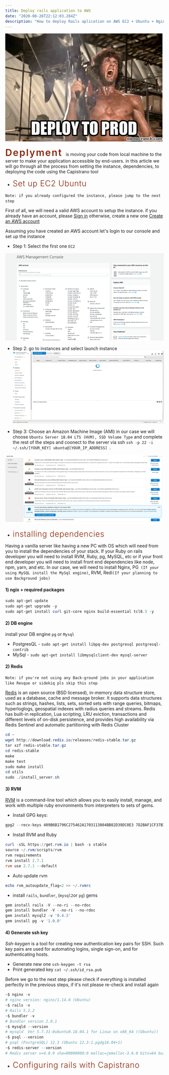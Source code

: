```yaml
---
title: Deploy rails application to AWS
date: "2020-08-26T22:12:03.284Z"
description: "How to deploy Rails aplication on AWS EC2 + Ubuntu + Nginx + capistrano"
---
```


 ![cover](./assets/cover.gif)


<span style="color: #89270a; letter-spacing: 0.09em; font-size: 30px; font-weight: 600;"> Deplyment </span> is moving your code from local machine to the server to make your application accessible by end-users. in this article we will go through all the process from setting the instance, dependencies, to deploying the code using the Capistrano tool

- <span style="color: #89270a; letter-spacing: 0.03em; font-size: 25px; font-weight: 300;"> Set up EC2 Ubuntu </span>

`Note: if you already configured the instance, please jump to the next step`

First of all, we will need a valid AWS account to setup the instance. if you already have an account, please [Sign in](https://signin.aws.amazon.com/signin?redirect_uri=https%3A%2F%2Fconsole.aws.amazon.com%2Fconsole%2Fhome%3Fstate%3DhashArgs%2523%26isauthcode%3Dtrue&client_id=arn%3Aaws%3Aiam%3A%3A015428540659%3Auser%2Fhomepage&forceMobileApp=0&code_challenge=MD3yXqK8aNOciUyEyk4HgGKVt2IxqIoyUV4kG98YHnU&code_challenge_method=SHA-256) otherwise, create a new one [Create an AWS account](https://portal.aws.amazon.com/billing/signup#/start)

Assuming you have created an AWS account let's login to our console and set up the instance
- Step 1: Select the first one `EC2`

![Step1](./assets/Step1.png)

- Step 2: go to instances and select launch instance
![Step2](./assets/Step2.png)

- Step 3: Choose an Amazon Machine Image (AMI) in our case we will choose `Ubuntu Server 18.04 LTS (HVM), SSD Volume Type` and complete the rest of the steps and coonect to the server via ssh `ssh -p 22 -i ~/.ssh/[YOUR_KEY] ubuntu@[YOUR_IP_ADDRESS]
`.

![Step3](./assets/Step3.png)

- <span style="color: #89270a; letter-spacing: 0.03em; font-size: 25px; font-weight: 300;"> installing dependencies </span>

Having a vanilla server like having a new PC with OS which will need from you to install the dependencies of your stack. If your Ruby on rails developer you will need to install RVM, Ruby, pg, MySQL, etc or if your front end developer you will need to install front end dependencies like node, npm, yarn, and etc.
In our case, we will need to install Nginx, PG` (If your using MySQL install the MySql engine)`, RVM, Redi`(If your planning to use Background jobs)`

#### 1) ngix + required packages

```powershell
sudo apt-get update
sudo apt-get upgrade -y
sudo apt-get install curl git-core nginx build-essential tcl8.5 -y
```

#### 2) DB engine
install your DB engine `pg` or `Mysql`
- PostgresQL -
  `sudo apt-get install libpq-dev postgresql postgresql-contrib`
- MySql -
  `sudo apt-get install libmysqlclient-dev mysql-server`

#### 2) Redis
`Note: if you're not using any Back-ground jobs in your application like Resque or sidekiq pls skip this step`

[Redis](https://redis.io/) is an open source (BSD licensed), in-memory data structure store, used as a database, cache and message broker. It supports data structures such as strings, hashes, lists, sets, sorted sets with range queries, bitmaps, hyperloglogs, geospatial indexes with radius queries and streams. Redis has built-in replication, Lua scripting, LRU eviction, transactions and different levels of on-disk persistence, and provides high availability via Redis Sentinel and automatic partitioning with Redis Cluster

```PowerShell
cd ~
wget http://download.redis.io/releases/redis-stable.tar.gz
tar xzf redis-stable.tar.gz
cd redis-stable
make
make test
sudo make install
cd utils
sudo ./install_server.sh
```

#### 3) RVM
[RVM](https://rvm.io/) is a command-line tool which allows you to easily install, manage, and work with multiple ruby environments from interpreters to sets of gems.

- Install GPG keys:
```powershell
gpg2 --recv-keys 409B6B1796C275462A1703113804BB82D39DC0E3 7D2BAF1CF37B13E2069D6956105BD0E739499BDB
```
- Install RVM and Ruby
```powershell
curl -sSL https://get.rvm.io | bash -s stable
source ~/.rvm/scripts/rvm
rvm requirements
rvm install 2.7.1
rvm use 2.7.1 --default
```
- Auto update rvm

```powershell
echo rvm_autoupdate_flag=2 >> ~/.rvmrc
```

- install `rails`, `bundler`, (`mysql2`or `pg`) gems
```powershell
gem install rails -V --no-ri --no-rdoc
gem install bundler -V --no-ri --no-rdoc
gem install mysql2 -v '0.4.3'
gem install pg -v '1.0.0'
```

#### 4) Generate ssh key
*Ssh-keygen* is a tool for creating new authentication key pairs for SSH. Such key pairs are used for automating logins, single sign-on, and for authenticating hosts.

- Generate new one `ssh-keygen -t rsa`
- Print generated key `cat ~/.ssh/id_rsa.pub`

Before we go to the next step please check if everything is installed perfectly in the previous steps, if it's not please re-check and install again
```powershell
~$ nginx -v
# nginx version: nginx/1.14.0 (Ubuntu)
~$ rails -v
# Rails 5.2.2
~$ bundler -v
# Bundler version 2.0.1
~$ mysqld --version
# mysqld  Ver 5.7.31-0ubuntu0.18.04.1 for Linux on x86_64 ((Ubuntu))
~$ psql --version
# psql (PostgreSQL) 12.3 (Ubuntu 12.3-1.pgdg18.04+1)
~$ redis-server --version
# Redis server v=4.0.9 sha=00000000:0 malloc=jemalloc-3.6.0 bits=64 build=9435c3c2879311f3
```
- <span style="color: #89270a; letter-spacing: 0.03em; font-size: 25px; font-weight: 300;"> Configuring rails with Capistrano </span>